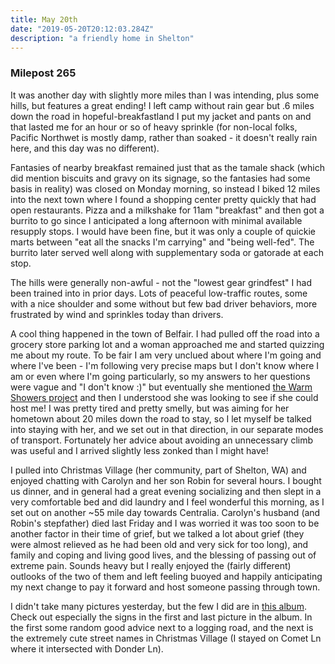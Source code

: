 ```yaml
---
title: May 20th
date: "2019-05-20T20:12:03.284Z"
description: "a friendly home in Shelton"
---
```


### Milepost 265

It was another day with slightly more miles than I was intending, plus some hills, but features a great ending!  I left camp without rain gear but .6 miles down the road in hopeful-breakfastland I put my jacket and pants on and that lasted me for an hour or so of heavy sprinkle (for non-local folks, Pacific Northwet is mostly damp, rather than soaked - it doesn't really rain here, and this day was no different).

Fantasies of nearby breakfast remained just that as the tamale shack (which did mention biscuits and gravy on its signage, so the fantasies had some basis in reality) was closed on Monday morning, so instead I biked 12 miles into the next town where I found a shopping center pretty quickly that had open restaurants.  Pizza and a milkshake for 11am "breakfast" and then got a burrito to go since I anticipated a long afternoon with minimal available resupply stops.  I would have been fine, but it was only a couple of quickie marts between "eat all the snacks I'm carrying" and "being well-fed".  The burrito later served well along with supplementary soda or gatorade at each stop.

The hills were generally non-awful - not the "lowest gear grindfest" I had been trained into in prior days.  Lots of peaceful low-traffic routes, some with a nice shoulder and some without but few bad driver behaviors, more frustrated by wind and sprinkles today than drivers.

A cool thing happened in the town of Belfair.  I had pulled off the road into a grocery store parking lot and a woman approached me and started quizzing me about my route. To be fair I am very unclued about where I'm going and where I've been - I'm following very precise maps but I don't know where I am or even where I'm going particularly, so my answers to her questions were vague and "I don't know :)" but eventually she mentioned [the Warm Showers project](https://www.warmshowers.org/) and then I understood she was looking to see if she could host me!  I was pretty tired and pretty smelly, but was aiming for her hometown about 20 miles down the road to stay, so I let myself be talked into staying with her, and we set out in that direction, in our separate modes of transport.  Fortunately her advice about avoiding an unnecessary climb was useful and I arrived slightly less zonked than I might have!

I pulled into Christmas Village (her community, part of Shelton, WA) and enjoyed chatting with Carolyn and her son Robin for several hours.  I bought us dinner, and in general had a great evening socializing and then slept in a very comfortable bed and did laundry and I feel wonderful this morning, as I set out on another ~55 mile day towards Centralia.  Carolyn's husband (and Robin's stepfather) died last Friday and I was worried it was too soon to be another factor in their time of grief, but we talked a lot about grief (they were almost relieved as he had been old and very sick for too long), and family and coping and living good lives, and the blessing of passing out of extreme pain.  Sounds heavy but I really enjoyed the (fairly different) outlooks of the two of them and left feeling buoyed and happily anticipating my next change to pay it forward and host someone passing through town.

I didn't take many pictures yesterday, but the few I did are in [this album](https://photos.app.goo.gl/ANkeBETr9bVEN9kY8).  Check out especially the signs in the first and last picture in the album.  In the first some random good advice next to a logging road, and the next is the extremely cute street names in Christmas Village (I stayed on Comet Ln where it intersected with Donder Ln).
